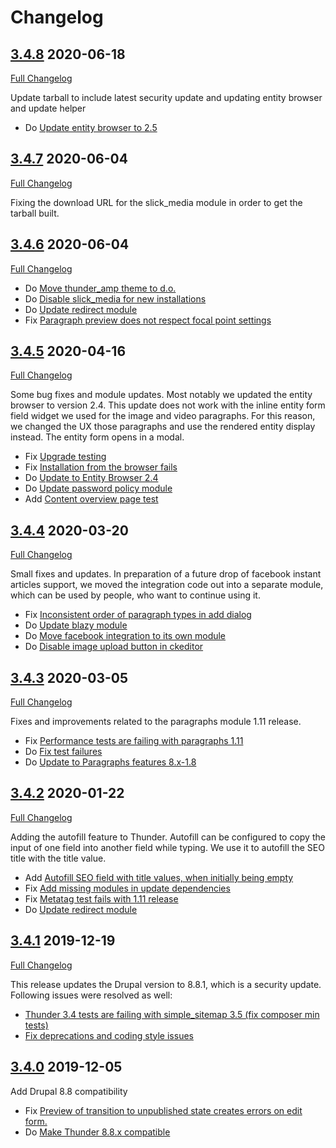 # Changelog

## [3.4.8](https://github.com/thunder/thunder-distribution/tree/3.4.8) 2020-06-18
[Full Changelog](https://github.com/thunder/thunder-distribution/compare/3.4.7...3.4.8)

Update tarball to include latest security update and updating entity browser and update helper

- Do [Update entity browser to 2.5](https://www.drupal.org/node/3146606)

## [3.4.7](https://github.com/thunder/thunder-distribution/tree/3.4.7) 2020-06-04
[Full Changelog](https://github.com/thunder/thunder-distribution/compare/3.4.6...3.4.7)

Fixing the download URL for the slick_media module in order to get the tarball built.

## [3.4.6](https://github.com/thunder/thunder-distribution/tree/3.4.6) 2020-06-04
[Full Changelog](https://github.com/thunder/thunder-distribution/compare/3.4.5...3.4.6)

- Do [Move thunder_amp theme to d.o.](https://www.drupal.org/node/3128263)
- Do [Disable slick_media for new installations](https://www.drupal.org/node/3105337)
- Do [Update redirect module](https://www.drupal.org/node/3137492)
- Fix [Paragraph preview does not respect focal point settings](https://www.drupal.org/node/3083372)

## [3.4.5](https://github.com/thunder/thunder-distribution/tree/3.4.5) 2020-04-16
[Full Changelog](https://github.com/thunder/thunder-distribution/compare/3.4.4...3.4.5)

Some bug fixes and module updates. Most notably we updated the entity browser to version 2.4. This update does not work
with the inline entity form field widget we used for the image and video paragraphs. For this reason, we changed the UX
those paragraphs and use the rendered entity display instead. The entity form opens in a modal.

- Fix [Upgrade testing](https://www.drupal.org/node/3127775)
- Fix [Installation from the browser fails](https://www.drupal.org/node/3122269)
- Do [Update to Entity Browser 2.4](https://www.drupal.org/node/3127484)
- Do [Update password policy module](https://www.drupal.org/node/3127479)
- Add [Content overview page test](https://www.drupal.org/node/3045492)

## [3.4.4](https://github.com/thunder/thunder-distribution/tree/3.4.4) 2020-03-20
[Full Changelog](https://github.com/thunder/thunder-distribution/compare/3.4.3...3.4.4)

Small fixes and updates. In preparation of a future drop of facebook instant articles support,
we moved the integration code out into a separate module, which can be used by people, who want to
continue using it.

- Fix [Inconsistent order of paragraph types in add dialog](https://www.drupal.org/node/3117401)
- Do [Update blazy module](https://www.drupal.org/node/3118911)
- Do [Move facebook integration to its own module](https://www.drupal.org/node/3059036)
- Do [Disable image upload button in ckeditor](https://www.drupal.org/node/2875691)

## [3.4.3](https://github.com/thunder/thunder-distribution/tree/3.4.3) 2020-03-05
[Full Changelog](https://github.com/thunder/thunder-distribution/compare/3.4.2...3.4.3)

Fixes and improvements related to the paragraphs module 1.11 release.

- Fix [Performance tests are failing with paragraphs 1.11](https://www.drupal.org/node/3115061)
- Do [Fix test failures](https://www.drupal.org/node/3114591)
- Do [Update to Paragraphs features 8.x-1.8](https://www.drupal.org/node/3116379)

## [3.4.2](https://github.com/thunder/thunder-distribution/tree/3.4.2) 2020-01-22
[Full Changelog](https://github.com/thunder/thunder-distribution/compare/3.4.1...3.4.2)

Adding the autofill feature to Thunder. Autofill can be configured to copy the input of one field into another field
while typing. We use it to autofill the SEO title with the title value.

- Add [Autofill SEO field with title values, when initially being empty](https://www.drupal.org/node/3061243)
- Fix [Add missing modules in update dependencies](https://www.drupal.org/node/3102123)
- Fix [Metatag test fails with 1.11 release](https://www.drupal.org/node/3104801)
- Do [Update redirect module](https://www.drupal.org/node/3104813)

## [3.4.1](https://github.com/thunder/thunder-distribution/tree/3.4.1) 2019-12-19
[Full Changelog](https://github.com/thunder/thunder-distribution/compare/3.4.0...3.4.1)

This release updates the Drupal version to 8.8.1, which is a security update. Following issues were resolved as well:

 - [Thunder 3.4 tests are failing with simple_sitemap 3.5 (fix composer min tests)](https://www.drupal.org/node/3101277)
 - [Fix deprecations and coding style issues](https://www.drupal.org/node/3100288)

## [3.4.0](https://github.com/thunder/thunder-distribution/tree/3.4.0) 2019-12-05

Add Drupal 8.8 compatibility

- Fix [Preview of transition to unpublished state creates errors on edit form.](https://www.drupal.org/node/3016921)
- Do [Make Thunder 8.8.x compatible](https://www.drupal.org/node/3089624)
